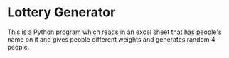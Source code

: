 # Lottery Generator
This is a Python program which reads in an excel sheet that has people's name on it and gives people different weights and generates random 4 people.
